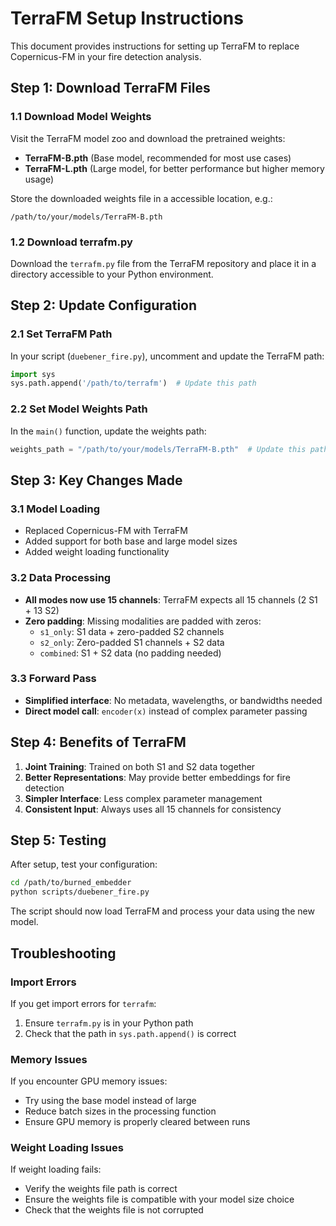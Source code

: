 # TerraFM Setup Instructions

This document provides instructions for setting up TerraFM to replace Copernicus-FM in your fire detection analysis.

## Step 1: Download TerraFM Files

### 1.1 Download Model Weights
Visit the TerraFM model zoo and download the pretrained weights:
- **TerraFM-B.pth** (Base model, recommended for most use cases)
- **TerraFM-L.pth** (Large model, for better performance but higher memory usage)

Store the downloaded weights file in a accessible location, e.g.:
```
/path/to/your/models/TerraFM-B.pth
```

### 1.2 Download terrafm.py
Download the `terrafm.py` file from the TerraFM repository and place it in a directory accessible to your Python environment.

## Step 2: Update Configuration

### 2.1 Set TerraFM Path
In your script (`duebener_fire.py`), uncomment and update the TerraFM path:

```python
import sys
sys.path.append('/path/to/terrafm')  # Update this path
```

### 2.2 Set Model Weights Path
In the `main()` function, update the weights path:

```python
weights_path = "/path/to/your/models/TerraFM-B.pth"  # Update this path
```

## Step 3: Key Changes Made

### 3.1 Model Loading
- Replaced Copernicus-FM with TerraFM
- Added support for both base and large model sizes
- Added weight loading functionality

### 3.2 Data Processing
- **All modes now use 15 channels**: TerraFM expects all 15 channels (2 S1 + 13 S2)
- **Zero padding**: Missing modalities are padded with zeros:
  - `s1_only`: S1 data + zero-padded S2 channels
  - `s2_only`: Zero-padded S1 channels + S2 data
  - `combined`: S1 + S2 data (no padding needed)

### 3.3 Forward Pass
- **Simplified interface**: No metadata, wavelengths, or bandwidths needed
- **Direct model call**: `encoder(x)` instead of complex parameter passing

## Step 4: Benefits of TerraFM

1. **Joint Training**: Trained on both S1 and S2 data together
2. **Better Representations**: May provide better embeddings for fire detection
3. **Simpler Interface**: Less complex parameter management
4. **Consistent Input**: Always uses all 15 channels for consistency

## Step 5: Testing

After setup, test your configuration:

```bash
cd /path/to/burned_embedder
python scripts/duebener_fire.py
```

The script should now load TerraFM and process your data using the new model.

## Troubleshooting

### Import Errors
If you get import errors for `terrafm`:
1. Ensure `terrafm.py` is in your Python path
2. Check that the path in `sys.path.append()` is correct

### Memory Issues
If you encounter GPU memory issues:
- Try using the base model instead of large
- Reduce batch sizes in the processing function
- Ensure GPU memory is properly cleared between runs

### Weight Loading Issues
If weight loading fails:
- Verify the weights file path is correct
- Ensure the weights file is compatible with your model size choice
- Check that the weights file is not corrupted